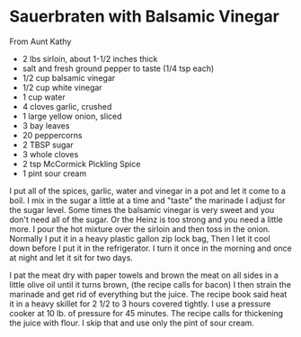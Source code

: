 # Sauerbraten with Balsamic Vinegar

From Aunt Kathy 

- 2 lbs sirloin, about 1-1/2 inches thick
- salt and fresh ground pepper to taste (1/4 tsp each)
- 1/2 cup balsamic vinegar
- 1/2 cup white vinegar
- 1 cup water
- 4 cloves garlic, crushed
- 1 large yellow onion, sliced
- 3 bay leaves
- 20 peppercorns
- 2 TBSP sugar
- 3 whole cloves
- 2 tsp McCormick Pickling Spice
- 1 pint sour cream

I put all of the spices, garlic, water and vinegar in a pot and let it
come to a boil. I mix in the sugar a little at a time and "taste" the
marinade I adjust for the sugar level. Some times the balsamic vinegar
is very sweet and you don't need all of the sugar. Or the Heinz is too
strong and you need a little more. I pour the hot mixture over the
sirloin and then toss in the onion. Normally I put it in a heavy plastic
gallon zip lock bag, Then I let it cool down before I put it in the
refrigerator. I turn it once in the morning and once at night and let it
sit for two days. 

I pat the meat dry with paper towels and brown the meat on all sides in
a little olive oil until it turns brown, (the recipe calls for bacon) I
then strain the marinade and get rid of everything but the juice. The
recipe book said heat it in a heavy skillet for 2 1/2 to 3 hours covered
tightly. I use a pressure cooker at 10 lb. of pressure for 45 minutes.
The recipe calls for thickening the juice with flour. I skip that and
use only the pint of sour cream.

